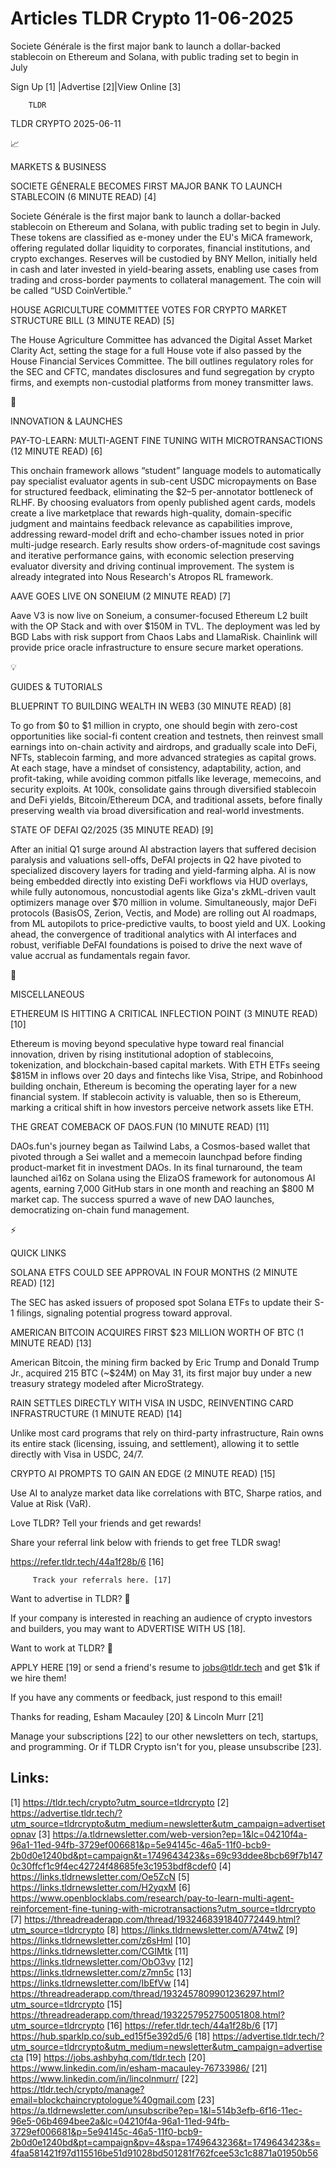 # Articles TLDR Crypto 11-06-2025

Societe Générale is the first major bank to launch a dollar-backed
stablecoin on Ethereum and Solana, with public trading set to begin in
July ‌ ‌ ‌ ‌ ‌ ‌ ‌ ‌ ‌ ‌ ‌ ‌ ‌ ‌ ‌ ‌ ‌ ‌ ‌ ‌ ‌ ‌ ‌ ‌ ‌ ‌  ‌ ‌ ‌ ‌ ‌ ‌ ‌ ‌ ‌ ‌ ‌ ‌ ‌ ‌ ‌ ‌ ‌ ‌ ‌ ‌ ‌ ‌ ‌ ‌ ‌ ‌ 


 Sign Up [1] |Advertise [2]|View Online [3] 

		TLDR 

TLDR CRYPTO 2025-06-11

📈 

MARKETS & BUSINESS

 SOCIETE GÉNERALE BECOMES FIRST MAJOR BANK TO LAUNCH STABLECOIN (6
MINUTE READ) [4] 

 Societe Générale is the first major bank to launch a dollar-backed
stablecoin on Ethereum and Solana, with public trading set to begin in
July. These tokens are classified as e-money under the EU's MiCA
framework, offering regulated dollar liquidity to corporates,
financial institutions, and crypto exchanges. Reserves will be
custodied by BNY Mellon, initially held in cash and later invested in
yield-bearing assets, enabling use cases from trading and cross-border
payments to collateral management. The coin will be called “USD
CoinVertible.” 

 HOUSE AGRICULTURE COMMITTEE VOTES FOR CRYPTO MARKET STRUCTURE BILL (3
MINUTE READ) [5] 

 The House Agriculture Committee has advanced the Digital Asset Market
Clarity Act, setting the stage for a full House vote if also passed by
the House Financial Services Committee. The bill outlines regulatory
roles for the SEC and CFTC, mandates disclosures and fund segregation
by crypto firms, and exempts non-custodial platforms from money
transmitter laws. 

🚀 

INNOVATION & LAUNCHES

 PAY-TO-LEARN: MULTI-AGENT FINE TUNING WITH MICROTRANSACTIONS (12
MINUTE READ) [6] 

 This onchain framework allows “student” language models to
automatically pay specialist evaluator agents in sub-cent USDC
micropayments on Base for structured feedback, eliminating the $2–5
per-annotator bottleneck of RLHF. By choosing evaluators from openly
published agent cards, models create a live marketplace that rewards
high-quality, domain-specific judgment and maintains feedback
relevance as capabilities improve, addressing reward-model drift and
echo-chamber issues noted in prior multi-judge research. Early results
show orders-of-magnitude cost savings and iterative performance gains,
with economic selection preserving evaluator diversity and driving
continual improvement. The system is already integrated into Nous
Research's Atropos RL framework. 

 AAVE GOES LIVE ON SONEIUM (2 MINUTE READ) [7] 

 Aave V3 is now live on Soneium, a consumer-focused Ethereum L2 built
with the OP Stack and with over $150M in TVL. The deployment was led
by BGD Labs with risk support from Chaos Labs and LlamaRisk. Chainlink
will provide price oracle infrastructure to ensure secure market
operations. 

💡 

GUIDES & TUTORIALS

 BLUEPRINT TO BUILDING WEALTH IN WEB3 (30 MINUTE READ) [8] 

 To go from $0 to $1 million in crypto, one should begin with
zero-cost opportunities like social-fi content creation and testnets,
then reinvest small earnings into on-chain activity and airdrops, and
gradually scale into DeFi, NFTs, stablecoin farming, and more advanced
strategies as capital grows. At each stage, have a mindset of
consistency, adaptability, action, and profit-taking, while avoiding
common pitfalls like leverage, memecoins, and security exploits. At
100k, consolidate gains through diversified stablecoin and DeFi
yields, Bitcoin/Ethereum DCA, and traditional assets, before finally
preserving wealth via broad diversification and real-world
investments. 

 STATE OF DEFAI Q2/2025 (35 MINUTE READ) [9] 

 After an initial Q1 surge around AI abstraction layers that suffered
decision paralysis and valuations sell-offs, DeFAI projects in Q2 have
pivoted to specialized discovery layers for trading and yield-farming
alpha. AI is now being embedded directly into existing DeFi workflows
via HUD overlays, while fully autonomous, noncustodial agents like
Giza's zkML-driven vault optimizers manage over $70 million in volume.
Simultaneously, major DeFi protocols (BasisOS, Zerion, Vectis, and
Mode) are rolling out AI roadmaps, from ML autopilots to
price-predictive vaults, to boost yield and UX. Looking ahead, the
convergence of traditional analytics with AI interfaces and robust,
verifiable DeFAI foundations is poised to drive the next wave of value
accrual as fundamentals regain favor. 

🦄 

MISCELLANEOUS

 ETHEREUM IS HITTING A CRITICAL INFLECTION POINT (3 MINUTE READ) [10] 

 Ethereum is moving beyond speculative hype toward real financial
innovation, driven by rising institutional adoption of stablecoins,
tokenization, and blockchain-based capital markets. With ETH ETFs
seeing $815M in inflows over 20 days and fintechs like Visa, Stripe,
and Robinhood building onchain, Ethereum is becoming the operating
layer for a new financial system. If stablecoin activity is valuable,
then so is Ethereum, marking a critical shift in how investors
perceive network assets like ETH. 

 THE GREAT COMEBACK OF DAOS.FUN (10 MINUTE READ) [11] 

 DAOs.fun's journey began as Tailwind Labs, a Cosmos-based wallet that
pivoted through a Sei wallet and a memecoin launchpad before finding
product-market fit in investment DAOs. In its final turnaround, the
team launched ai16z on Solana using the ElizaOS framework for
autonomous AI agents, earning 7,000 GitHub stars in one month and
reaching an $800 M market cap. The success spurred a wave of new DAO
launches, democratizing on-chain fund management. 

⚡ 

QUICK LINKS

 SOLANA ETFS COULD SEE APPROVAL IN FOUR MONTHS (2 MINUTE READ) [12] 

 The SEC has asked issuers of proposed spot Solana ETFs to update
their S-1 filings, signaling potential progress toward approval. 

 AMERICAN BITCOIN ACQUIRES FIRST $23 MILLION WORTH OF BTC (1 MINUTE
READ) [13] 

 American Bitcoin, the mining firm backed by Eric Trump and Donald
Trump Jr., acquired 215 BTC (~$24M) on May 31, its first major buy
under a new treasury strategy modeled after MicroStrategy. 

 RAIN SETTLES DIRECTLY WITH VISA IN USDC, REINVENTING CARD
INFRASTRUCTURE (1 MINUTE READ) [14] 

 Unlike most card programs that rely on third-party infrastructure,
Rain owns its entire stack (licensing, issuing, and settlement),
allowing it to settle directly with Visa in USDC, 24/7. 

 CRYPTO AI PROMPTS TO GAIN AN EDGE (2 MINUTE READ) [15] 

 Use AI to analyze market data like correlations with BTC, Sharpe
ratios, and Value at Risk (VaR). 

Love TLDR? Tell your friends and get rewards!

 Share your referral link below with friends to get free TLDR swag! 

 https://refer.tldr.tech/44a1f28b/6 [16] 

		 Track your referrals here. [17] 

Want to advertise in TLDR? 📰

 If your company is interested in reaching an audience of crypto
investors and builders, you may want to ADVERTISE WITH US [18]. 

Want to work at TLDR? 💼

 APPLY HERE [19] or send a friend's resume to jobs@tldr.tech and get
$1k if we hire them! 

 If you have any comments or feedback, just respond to this email! 

Thanks for reading, 
Esham Macauley [20] & Lincoln Murr [21] 

 Manage your subscriptions [22] to our other newsletters on tech,
startups, and programming. Or if TLDR Crypto isn't for you, please
unsubscribe [23]. 

 

Links:
------
[1] https://tldr.tech/crypto?utm_source=tldrcrypto
[2] https://advertise.tldr.tech/?utm_source=tldrcrypto&utm_medium=newsletter&utm_campaign=advertisetopnav
[3] https://a.tldrnewsletter.com/web-version?ep=1&lc=04210f4a-96a1-11ed-94fb-3729ef006681&p=5e94145c-46a5-11f0-bcb9-2b0d0e1240bd&pt=campaign&t=1749643423&s=69c93ddee8bcb69f7b1470c30ffcf1c9f4ec42724f48685fe3c1953bdf8cdef0
[4] https://links.tldrnewsletter.com/Oe5ZcN
[5] https://links.tldrnewsletter.com/H2yqxM
[6] https://www.openblocklabs.com/research/pay-to-learn-multi-agent-reinforcement-fine-tuning-with-microtransactions?utm_source=tldrcrypto
[7] https://threadreaderapp.com/thread/1932468391840772449.html?utm_source=tldrcrypto
[8] https://links.tldrnewsletter.com/A74twZ
[9] https://links.tldrnewsletter.com/z6sHml
[10] https://links.tldrnewsletter.com/CGIMtk
[11] https://links.tldrnewsletter.com/ObO3vy
[12] https://links.tldrnewsletter.com/z7mn5c
[13] https://links.tldrnewsletter.com/IbEfVw
[14] https://threadreaderapp.com/thread/1932457809901236297.html?utm_source=tldrcrypto
[15] https://threadreaderapp.com/thread/1932257952750051808.html?utm_source=tldrcrypto
[16] https://refer.tldr.tech/44a1f28b/6
[17] https://hub.sparklp.co/sub_ed15f5e392d5/6
[18] https://advertise.tldr.tech/?utm_source=tldrcrypto&utm_medium=newsletter&utm_campaign=advertisecta
[19] https://jobs.ashbyhq.com/tldr.tech
[20] https://www.linkedin.com/in/esham-macauley-76733986/
[21] https://www.linkedin.com/in/lincolnmurr/
[22] https://tldr.tech/crypto/manage?email=blockchaincryptologue%40gmail.com
[23] https://a.tldrnewsletter.com/unsubscribe?ep=1&l=514b3efb-6f16-11ec-96e5-06b4694bee2a&lc=04210f4a-96a1-11ed-94fb-3729ef006681&p=5e94145c-46a5-11f0-bcb9-2b0d0e1240bd&pt=campaign&pv=4&spa=1749643236&t=1749643423&s=4faa581421f97d115516be51d91028bd501281f762fcee53c1c8871a01950b56
